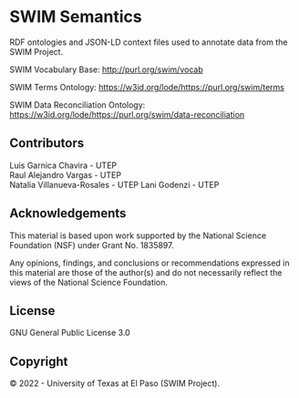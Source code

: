 # SWIM Semantics

RDF ontologies and JSON-LD context files used to annotate data from the SWIM Project.   

SWIM Vocabulary Base: http://purl.org/swim/vocab

SWIM Terms Ontology: https://w3id.org/lode/https://purl.org/swim/terms

SWIM Data Reconciliation Ontology: https://w3id.org/lode/https://purl.org/swim/data-reconciliation 

## Contributors
Luis Garnica Chavira - UTEP   
Raul Alejandro Vargas - UTEP   
Natalia Villanueva-Rosales - UTEP
Lani Godenzi - UTEP

## Acknowledgements
This material is based upon work supported by the National Science Foundation (NSF) under Grant No. 1835897.   

Any opinions, findings, and conclusions or recommendations expressed in this material are those of the author(s) and do not necessarily reflect the views of the National Science Foundation.  

## License
GNU General Public License 3.0

## Copyright
© 2022 - University of Texas at El Paso (SWIM Project).